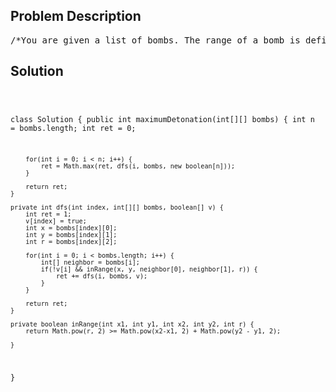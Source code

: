 <!--
<style>
  body { font-family: Arial, sans-serif; }
  .container { max-width: 100%; margin: 0 auto; padding: 10px; }
  .comment-block { max-width: 30%; background-color: #f9f9f9; padding: 10px; border-left: 5px solid #ccc; overflow-wrap: break-word; white-space: pre-wrap; }
  .code-block { background-color: #f4f4f4; padding: 10px; border: 1px solid #ddd; overflow-wrap: break-word; white-space: pre-wrap; }
</style>
-->

<div class='container'>
<h2>Problem Description</h2>
<div class='comment-block'>
<pre>
/*You are given a list of bombs. The range of a bomb is defined as the area where its effect can befelt.This area is in the shape of a circle with the center as the location of the bomb.The bombs are represented by a 0-indexed 2D integer array bombs where bombs[i] = [xi, yi, ri]. xiand yi denotethe X-coordinate and Y-coordinate of the location of the ith bomb, whereas ri denotes the radius ofits range.You may choose to detonate a single bomb. When a bomb is detonated, it will detonate all bombs thatlie in its range.These bombs will further detonate the bombs that lie in their ranges.Given the list of bombs, return the maximum number of bombs that can be detonated if you are allowedto detonateonly one bomb.Example 1:Input: bombs = [[2,1,3],[6,1,4]]Output: 2Explanation:The above figure shows the positions and ranges of the 2 bombs.If we detonate the left bomb, the right bomb will not be affected.But if we detonate the right bomb, both bombs will be detonated.So the maximum bombs that can be detonated is max(1, 2) = 2.Example 2:Input: bombs = [[1,1,5],[10,10,5]]Output: 1Explanation:Detonating either bomb will not detonate the other bomb, so the maximum number of bombs that can bedetonated is 1.Example 3:Input: bombs = [[1,2,3],[2,3,1],[3,4,2],[4,5,3],[5,6,4]]Output: 5Explanation:The best bomb to detonate is bomb 0 because:- Bomb 0 detonates bombs 1 and 2. The red circle denotes the range of bomb 0.- Bomb 2 detonates bomb 3. The blue circle denotes the range of bomb 2.- Bomb 3 detonates bomb 4. The green circle denotes the range of bomb 3.Thus all 5 bombs are detonated.Constraints:1 <= bombs.length <= 100bombs[i].length == 31 <= xi, yi, ri <= 105*/</pre>
</div>

<h2>Solution</h2>
<div class='code-block'>
<pre><code class='language-java'>

class Solution {
    public int maximumDetonation(int[][] bombs) {
        int n = bombs.length;
        int ret = 0;

        for(int i = 0; i < n; i++) {
            ret = Math.max(ret, dfs(i, bombs, new boolean[n]));
        }

        return ret; 
    }

    private int dfs(int index, int[][] bombs, boolean[] v) {
        int ret = 1;
        v[index] = true;
        int x = bombs[index][0];
        int y = bombs[index][1];
        int r = bombs[index][2];

        for(int i = 0; i < bombs.length; i++) {
            int[] neighbor = bombs[i];
            if(!v[i] && inRange(x, y, neighbor[0], neighbor[1], r)) {
                ret += dfs(i, bombs, v);
            }
        }

        return ret;
    }

    private boolean inRange(int x1, int y1, int x2, int y2, int r) {
        return Math.pow(r, 2) >= Math.pow(x2-x1, 2) + Math.pow(y2 - y1, 2);

    }
}</code></pre>
</div>
</div>
